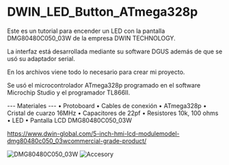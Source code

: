 # DWIN_LED_Button_ATmega328p

Este es un tutorial para encender un LED con la pantalla DMG80480C050_03W de la empresa DWIN TECHNOLOGY.

La interfaz está desarrollada mediante su software DGUS además de que se usó su adaptador serial.

En los archivos viene todo lo necesario para crear mi proyecto.

Se usó el microcontrolador ATmega328p programado en el software Microchip Studio y el programador TL866II.

--- Materiales ---
•	Protoboard
•	Cables de conexión
•	ATmega328p
•	Cristal de cuarzo 16MHz
•	Capacitores de 22pf
•	Resistores 10k, 100 ohms
•	LED
•	Pantalla LCD DMG80480C050_03W

https://www.dwin-global.com/5-inch-hmi-lcd-modulemodel-dmg80480c050_03wcommercial-grade-product/

![DMG80480C050_03W](https://user-images.githubusercontent.com/105074465/182043494-d6033181-bcb5-4ca9-b32a-b04fc4c9c1a5.jpg)
![Accesory](https://user-images.githubusercontent.com/105074465/182043356-9017374c-45f9-42e4-8133-5c4d6c533b23.jpg)
